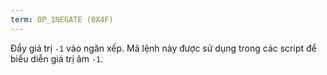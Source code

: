 ```yaml
---
term: OP_1NEGATE (0X4F)
---
```


Đẩy giá trị `-1` vào ngăn xếp. Mã lệnh này được sử dụng trong các script để biểu diễn giá trị âm `-1`.